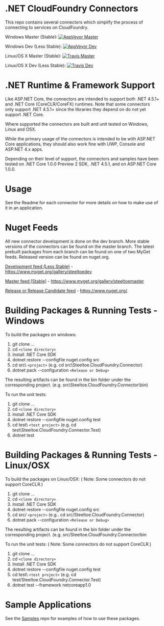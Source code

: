 # .NET CloudFoundry Connectors

This repo contains several connectors which simplify the process of connecting to services on CloudFoundry.  

Windows Master (Stable): [![AppVeyor Master](https://ci.appveyor.com/api/projects/status/ivdciaopp5kxo3cp/branch/master?svg=true)](https://ci.appveyor.com/project/steeltoe/connectors/branch/master)

Windows Dev (Less Stable): [![AppVeyor Dev](https://ci.appveyor.com/api/projects/status/ivdciaopp5kxo3cp/branch/dev?svg=true)](https://ci.appveyor.com/project/steeltoe/connectors/branch/dev)

Linux/OS X Master (Stable): [![Travis Master](https://travis-ci.org/SteeltoeOSS/Connectors.svg?branch=master)](https://travis-ci.org/SteeltoeOSS/Connectors)

Linux/OS X Dev (Less Stable):  [![Travis Dev](https://travis-ci.org/SteeltoeOSS/Connectors.svg?branch=dev)](https://travis-ci.org/SteeltoeOSS/Connectors)

# .NET Runtime & Framework Support
Like ASP.NET Core, the connectors are intended to support both .NET 4.5.1+ and .NET Core (CoreCLR/CoreFX) runtimes. Note that some connectors only support .NET 4.5.1+ since the libraries they depend on do not yet support .NET Core.

Where supported the connectors are built and unit tested on Windows, Linux and OSX.

While the primary usage of the connectors is intended to be with ASP.NET Core applications, they should also work fine with UWP, Console and ASP.NET 4.x apps.

Depending on their level of support, the connectors and samples have been tested on .NET Core 1.0.0 Preview 2 SDK, .NET 4.5.1, and on ASP.NET Core 1.0.0.

# Usage
See the Readme for each connector for more details on how to make use of it in an application.

# Nuget Feeds
All new connector development is done on the dev branch. More stable versions of the connectors can be found on the master branch. The latest prebuilt packages from each branch can be found on one of two MyGet feeds. Released version can be found on nuget.org.

[Development feed (Less Stable)](https://www.myget.org/gallery/steeltoedev) - https://www.myget.org/gallery/steeltoedev

[Master feed (Stable)](https://www.myget.org/gallery/steeltoemaster) - https://www.myget.org/gallery/steeltoemaster

[Release or Release Candidate feed](https://www.nuget.org/) - https://www.nuget.org/. 

# Building Packages & Running Tests - Windows
To build the packages on windows:

1. git clone ...
2. cd `<clone directory>`
3. Install .NET Core SDK
4. dotnet restore --configfile nuget.config src
5. cd src\ `<project>` (e.g. cd src\Steeltoe.CloudFoundry.Connector)
6. dotnet pack --configuration `<Release or Debug>` 

The resulting artifacts can be found in the bin folder under the corresponding project. (e.g. src\Steeltoe.CloudFoundry.Connector\bin)

To run the unit tests:

1. git clone ...
2. cd `<clone directory>`
3. Install .NET Core SDK 
4. dotnet restore --configfile nuget.config test
5. cd test\ `<test project>` (e.g. cd test\Steeltoe.CloudFoundry.Connector.Test)
6. dotnet test

# Building Packages & Running Tests - Linux/OSX
To build the packages on Linux/OSX: ( Note: Some connectors do not support CoreCLR.)

1. git clone ...
2. cd `<clone directory>`
3. Install .NET Core SDK
4. dotnet restore --configfile nuget.config src
5. cd src/ `<project>` (e.g.. cd src/Steeltoe.CloudFoundry.Connector)
6. dotnet pack --configuration `<Release or Debug>`

The resulting artifacts can be found in the bin folder under the corresponding project. (e.g. src/Steeltoe.CloudFoundry.Connector/bin

To run the unit tests: ( Note: Some connectors do not support CoreCLR.)

1. git clone ...
2. cd `<clone directory>`
3. Install .NET Core SDK 
4. dotnet restore --configfile nuget.config test
5. cd test\ `<test project>` (e.g. cd test/Steeltoe.CloudFoundry.Connector.Test)
6. dotnet test --framework netcoreapp1.0

# Sample Applications
See the [Samples](https://github.com/SteeltoeOSS/Samples) repo for examples of how to use these packages.
